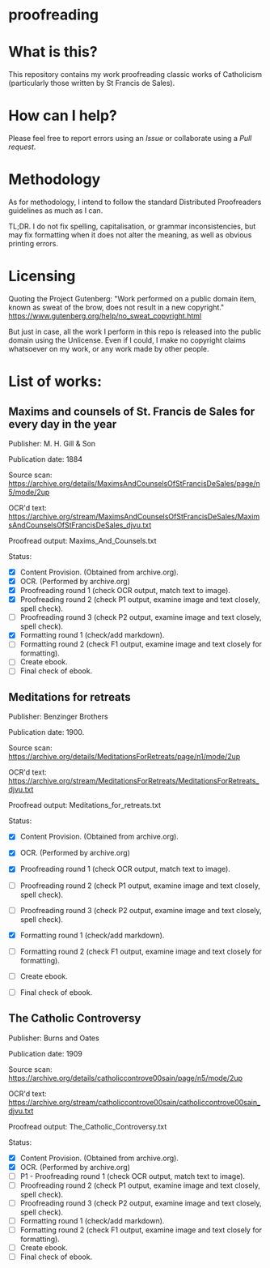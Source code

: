 # proofreading

# What is this?
This repository contains my work proofreading classic works of Catholicism (particularly those written by St Francis de Sales).

# How can I help?
Please feel free to report errors using an *Issue* or collaborate using a *Pull request*.

# Methodology
As for methodology, I intend to follow the standard Distributed Proofreaders guidelines as much as I can.

TL;DR. I do not fix spelling, capitalisation, or grammar inconsistencies, but may fix formatting when it does not alter the meaning, as well as obvious printing errors.

# Licensing

Quoting the Project Gutenberg: "Work performed on a public domain item, known as sweat of the brow, does not result in a new copyright."
https://www.gutenberg.org/help/no_sweat_copyright.html

But just in case, all the work I perform in this repo is released into the public domain using the Unlicense. Even if I could, I make no copyright claims whatsoever on my work, or any work made by other people.

# List of works:

## Maxims and counsels of St. Francis de Sales for every day in the year

Publisher: M. H. Gill & Son

Publication date: 1884 

Source scan: https://archive.org/details/MaximsAndCounselsOfStFrancisDeSales/page/n5/mode/2up 

OCR'd text: https://archive.org/stream/MaximsAndCounselsOfStFrancisDeSales/MaximsAndCounselsOfStFrancisDeSales_djvu.txt 

Proofread output: Maxims_And_Counsels.txt

Status:

- [x] Content Provision. (Obtained from archive.org).
- [x] OCR. (Performed by archive.org)
- [x] Proofreading round 1 (check OCR output, match text to image).
- [x] Proofreading round 2 (check P1 output, examine image and text closely, spell check).
- [ ] Proofreading round 3 (check P2 output, examine image and text closely, spell check).
- [x] Formatting round 1 (check/add markdown).
- [ ] Formatting round 2 (check F1 output, examine image and text closely for formatting).
- [ ] Create ebook. 
- [ ] Final check of ebook.

## Meditations for retreats 

Publisher: Benzinger Brothers

Publication date: 1900.

Source scan: https://archive.org/details/MeditationsForRetreats/page/n1/mode/2up

OCR'd text: https://archive.org/stream/MeditationsForRetreats/MeditationsForRetreats_djvu.txt

Proofread output: Meditations_for_retreats.txt

Status:

- [x] Content Provision. (Obtained from archive.org).
- [x] OCR. (Performed by archive.org)
- [x] Proofreading round 1 (check OCR output, match text to image).
- [ ] Proofreading round 2 (check P1 output, examine image and text closely, spell check).
- [ ] Proofreading round 3 (check P2 output, examine image and text closely, spell check).
- [x] Formatting round 1 (check/add markdown).
- [ ] Formatting round 2 (check F1 output, examine image and text closely for formatting).
- [ ] Create ebook. 
- [ ] Final check of ebook.


## The Catholic Controversy

Publisher: Burns and Oates

Publication date: 1909 

Source scan: https://archive.org/details/catholiccontrove00sain/page/n5/mode/2up

OCR'd text: https://archive.org/stream/catholiccontrove00sain/catholiccontrove00sain_djvu.txt

Proofread output: The_Catholic_Controversy.txt

Status:

- [x] Content Provision. (Obtained from archive.org).
- [x] OCR. (Performed by archive.org)
- [ ] P1 - Proofreading round 1 (check OCR output, match text to image).
- [ ] Proofreading round 2 (check P1 output, examine image and text closely, spell check).
- [ ] Proofreading round 3 (check P2 output, examine image and text closely, spell check).
- [ ] Formatting round 1 (check/add markdown).
- [ ] Formatting round 2 (check F1 output, examine image and text closely for formatting).
- [ ] Create ebook. 
- [ ] Final check of ebook.
